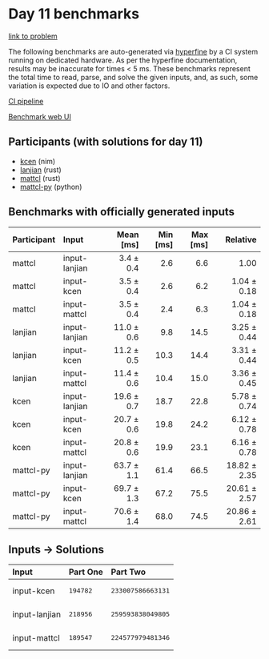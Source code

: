 # Day 11 benchmarks

[link to problem](https://adventofcode.com/2024/day/11)

The following benchmarks are auto-generated via
[hyperfine](https://github.com/sharkdp/hyperfine) by a CI system running on
dedicated hardware. As per the hyperfine documentation, results may be
inaccurate for times < 5 ms. These benchmarks represent the total time to read,
parse, and solve the given inputs, and, as such, some variation is expected due
to IO and other factors.

[CI pipeline](http://ci.papercode.net:8080/teams/main/pipelines/aoc2024)

[Benchmark web UI](https://aoc.ancalagon.black)


## Participants (with solutions for day 11)

- [kcen](https://github.com/kcen/aoc2024) (nim)
- [lanjian](https://github.com/lanjian/aoc-2024) (rust)
- [mattcl](https://github.com/mattcl/aoc2024) (rust)
- [mattcl-py](https://github.com/mattcl/aoc2024-py) (python)


## Benchmarks with officially generated inputs

| Participant | Input | Mean [ms] | Min [ms] | Max [ms] | Relative |
|:---|:---|---:|---:|---:|---:|
| mattcl | input-lanjian | 3.4 ± 0.4 | 2.6 | 6.6 | 1.00 |
| mattcl | input-kcen | 3.5 ± 0.4 | 2.6 | 6.2 | 1.04 ± 0.18 |
| mattcl | input-mattcl | 3.5 ± 0.4 | 2.4 | 6.3 | 1.04 ± 0.18 |
| lanjian | input-lanjian | 11.0 ± 0.6 | 9.8 | 14.5 | 3.25 ± 0.44 |
| lanjian | input-kcen | 11.2 ± 0.5 | 10.3 | 14.4 | 3.31 ± 0.44 |
| lanjian | input-mattcl | 11.4 ± 0.6 | 10.4 | 15.0 | 3.36 ± 0.45 |
| kcen | input-lanjian | 19.6 ± 0.7 | 18.7 | 22.8 | 5.78 ± 0.74 |
| kcen | input-kcen | 20.7 ± 0.6 | 19.8 | 24.2 | 6.12 ± 0.78 |
| kcen | input-mattcl | 20.8 ± 0.6 | 19.9 | 23.1 | 6.16 ± 0.78 |
| mattcl-py | input-lanjian | 63.7 ± 1.1 | 61.4 | 66.5 | 18.82 ± 2.35 |
| mattcl-py | input-kcen | 69.7 ± 1.3 | 67.2 | 75.5 | 20.61 ± 2.57 |
| mattcl-py | input-mattcl | 70.6 ± 1.4 | 68.0 | 74.5 | 20.86 ± 2.61 |


## Inputs -> Solutions

| Input | Part One | Part Two |
|:---|:---|:---|
|input-kcen|<pre>194782</pre>|<pre>233007586663131</pre>|
|input-lanjian|<pre>218956</pre>|<pre>259593838049805</pre>|
|input-mattcl|<pre>189547</pre>|<pre>224577979481346</pre>|